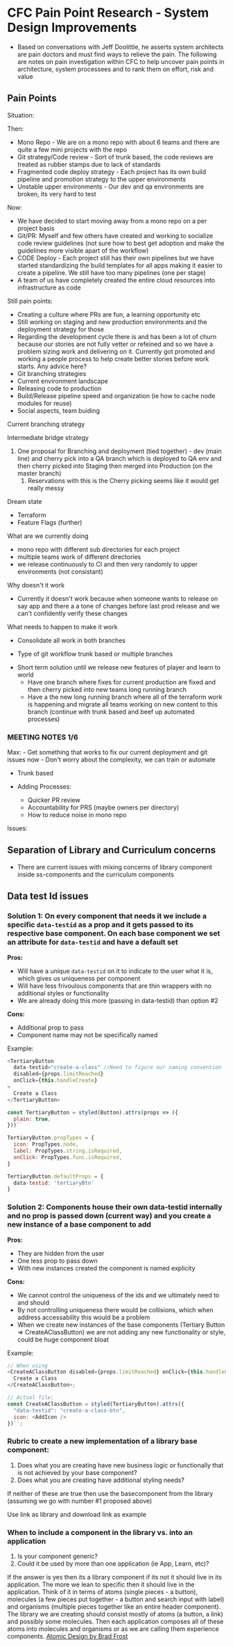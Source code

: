 # CFC Pain Point Research - System Design Improvements

- Based on conversations with Jeff Doolittle, he asserts system architects are pain doctors and must find ways to relieve the pain. The following are notes on pain investigation within CFC to help uncover pain points in architecture, system processees and to rank them on effort, risk and value

## Pain Points

Situation:

Then:

- Mono Repo - We are on a mono repo with about 6 teams and there are quite a few mini projects with the repo
- Git strategy/Code review - Sort of trunk based, the code reviews are treated as rubber stamps due to lack of standards
- Fragmented code deploy strategy - Each project has its own build pipeline and promotion strategy to the upper environments
- Unstable upper environments - Our dev and qa environments are broken, its very hard to test

Now:

- We have decided to start moving away from a mono repo on a per project basis
- Git/PR: Myself and few others have created and working to socialize code review guidelines (not sure how to best get adoption and make the guidelines more visible apart of the workflow)
- CODE Deploy - Each project still has their own pipelines but we have started standardizing the build templates for all apps making it easier to create a pipeline. We still have too many pipelines (one per stage)
- A team of us have completely created the entire cloud resources into infrastructure as code

Still pain points:

- Creating a culture where PRs are fun, a learning opportunity etc
- Still working on staging and new production environments and the deployment strategy for those
- Regarding the development cycle there is and has been a lot of churn because our stories are not fully vetter or refeined and so we have a problem sizing work and delivering on it. Currently got promoted and working a people process to help create better stories before work starts. Any advice here?
- Git branching strategies
- Current environment landscape
- Releasing code to production
- Build/Release pipeline speed and organization (ie how to cache node modules for reuse)
- Social aspects, team buiding

Current branching strategy

Intermediate bridge strategy

1. One proposal for Branching and deployment (tied together) - dev (main line) and cherry pick into a QA branch which is deployed to QA env and then cherry picked into Staging then merged into Production (on the master branch)
   1. Reservations with this is the Cherry picking seems like it would get really messy

Dream state

- Terraform
- Feature Flags (further)

What are we currently doing

- mono repo with different sub directories for each project
- multiple teams work of different directories
- we release continuously to CI and then very randomly to upper environments (not consistant)

Why doesn't it work

- Currently it doesn't work because when someone wants to release on say app and there a a tone of changes before last prod release and we can't confidently verify these changes

What needs to happen to make it work

- Consolidate all work in both branches

- Type of git workflow trunk based or multiple branches

* Short term solution until we release new features of player and learn to world
  - Have one branch where fixes for current production are fixed and then cherry picked into new teams long running branch
  - Have a the new long running branch where all of the terraform work is happening and migrate all teams working on new content to this branch (continue with trunk based and beef up automated processes)

### MEETING NOTES 1/6

Max: - Get something that works to fix our current deployment and git issues now - Don't worry about the complexity, we can train or automate

- Trunk based

- Adding Processes:
  - Quicker PR review
  - Accountability for PRS (maybe owners per directory)
  - How to reduce noise in mono repo

Issues:

## Separation of Library and Curriculum concerns

- There are current issues with mixing concerns of library component inside ss-components and the curriculum components

## Data test Id issues

### Solution 1: On every component that needs it we include a specific `data-testid` as a prop and it gets passed to its respective base component. On each base component we set an attribute for `data-testid` and have a default set

**Pros:**

- Will have a unique `data-testid` on it to indicate to the user what it is, which gives us uniqueness per component
- Will have less frivoulous components that are thin wrappers with no additional styles or functionality
- We are already doing this more (passing in data-testid) than option #2

**Cons:**

- Additional prop to pass
- Component name may not be specifically named

Example:

```javascript
<TertiaryButton
  data-testid="create-a-class" //Need to figure our naming convention
  disabled={props.limitReached}
  onClick={this.handleCreate}
>
  Create a Class
</TertiaryButton>

const TertiaryButton = styled(Button).attrs(props => ({
  plain: true,
}))``

TertiaryButton.propTypes = {
  icon: PropTypes.node,
  label: PropTypes.string.isRequired,
  onClick: PropTypes.func.isRequired,
}

TertiaryButton.defaultProps = {
  data-testid: 'tertiaryBtn'
}
```

### Solution 2: Components house their own data-testid internally and no prop is passed down (current way) and you create a new instance of a base component to add

**Pros:**

- They are hidden from the user
- One less prop to pass down
- With new instances created the component is named explicity

**Cons:**

- We cannot control the uniqueness of the ids and we ultimately need to and should
- By not controlling uniqueness there would be collisions, which when address accessability this would be a problem
- When we create new instances of the base components (Tertiary Button => CreateAClassButton) we are not adding any new functionality or style, could be huge component bloat

Example:

```javascript
// When using
<CreateAClassButton disabled={props.limitReached} onClick={this.handleCreate}>
  Create a Class
</CreateAClassButton>;

// Actual file:
const CreateAClassButton = styled(TertiaryButton).attrs({
  "data-testid": "create-a-class-btn",
  icon: <AddIcon />
})``;
```

### Rubric to create a new implementation of a library base component:

1. Does what you are creating have new business logic or functionally that is not achieved by your base component?
2. Does what you are creating have additional styling needs?

If neither of these are true then use the basecomponent from the library (assuming we go with number #1 proposed above)

Use link as library and download link as example

### When to include a component in the library vs. into an application

1. Is your component generic?
2. Could it be used by more than one application (ie App, Learn, etc)?

If the answer is yes then its a library component if its not it should live in its application. The more we lean to specific then it should live in the application. Think of it in terms of atoms (single pieces - a button), molecules (a few pieces put together - a button and search input with label) and organisms (multiple pieces together like an entire header component). The library we are creating should consist mostly of atoms (a button, a link) and possibly some molecules. Then each application composes all of these atoms into molecules and organisms or as we are calling them experience components. [Atomic Design by Brad Frost](https://bradfrost.com/blog/post/atomic-web-design/)
